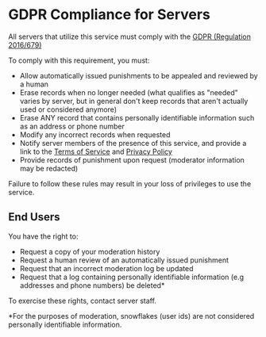 # GDPR Compliance for Servers

All servers that utilize this service must comply with the [GDPR (Regulation 2016/679)](https://eur-lex.europa.eu/legal-content/EN/TXT/PDF/?uri=CELEX:32016R0679)

To comply with this requirement, you must:

- Allow automatically issued punishments to be appealed and reviewed by a human
- Erase records when no longer needed (what qualifies as "needed" varies by server, but in general don't keep records that aren't actually used or considered anymore)
- Erase ANY record that contains personally identifiable information such as an address or phone number
- Modify any incorrect records when requested
- Notify server members of the presence of this service, and provide a link to the [Terms of Service](/Terms.md) and [Privacy Policy](/Privacy.md)
- Provide records of punishment upon request (moderator information may be redacted)

Failure to follow these rules may result in your loss of privileges to use the service.

## End Users

You have the right to:

- Request a copy of your moderation history
- Request a human review of an automatically issued punishment
- Request that an incorrect moderation log be updated
- Request that a log containing personally identifiable information (e.g addresses and phone numbers) be deleted\*

To exercise these rights, contact server staff.

\*For the purposes of moderation, snowflakes (user ids) are not considered personally identifiable information.
